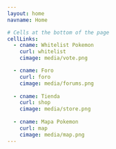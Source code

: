 ```yaml
---
layout: home
navname: Home

# Cells at the bottom of the page
cellLinks:
  - cname: Whitelist Pokemon
    curl: whitelist
    cimage: media/vote.png

  - cname: Foro
    curl: foro
    cimage: media/forums.png
    
  - cname: Tienda
    curl: shop
    cimage: media/store.png
    
  - cname: Mapa Pokemon
    curl: map
    cimage: media/map.png
---
```

